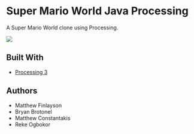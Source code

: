 # Super Mario World Java Processing

A Super Mario World clone using Processing.

![](mariogif.gif)


## Built With

- [Processing 3](https://processing.org)

## Authors

- Matthew Finlayson
- Bryan Brotonel
- Matthew Constantakis
- Reke Ogbokor